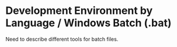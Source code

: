 # Development Environment by Language / Windows Batch (.bat) #

Need to describe different tools for batch files.
